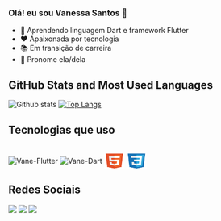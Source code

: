 ### Olá! eu sou Vanessa Santos 👋

- 🌱 Aprendendo linguagem Dart e framework Flutter
- ❤  Apaixonada por tecnologia
- 📚 Em transição de carreira
- 👩 Pronome ela/dela            
  


## GitHub Stats and Most Used Languages

![Github stats](https://github-readme-stats.vercel.app/api?username=VanessaSantos28&hide=issues&theme=gruvbox&show_icons=true&hide_border=false&count_private=true&include_all_commits=true&line_height=29.5)
[![Top Langs](https://github-readme-stats.vercel.app/api/top-langs/?username=VanessaSantos28&layout=compact&theme=gruvbox&langs_count=10)](https://github.com/VanessaSantos28/github-readme-stats)
  
  
 
## Tecnologias que uso

<div style="display: inline_block"><br>        
  <img align="center" alt="Vane-Flutter" height="30" width="40" src="https://cdn.jsdelivr.net/gh/devicons/devicon/icons/flutter/flutter-original.svg">
  <img align="center" alt="Vane-Dart" height="30" width="40" src="https://cdn.jsdelivr.net/gh/devicons/devicon/icons/dart/dart-original.svg">
  <img align="center" alt="Vane-HTML" height="30" width="40" src="https://raw.githubusercontent.com/devicons/devicon/master/icons/html5/html5-original.svg">
  <img align="center" alt="Vane-CSS" height="30" width="40" src="https://raw.githubusercontent.com/devicons/devicon/master/icons/css3/css3-original.svg">   
</div>
  
  ## Redes Sociais
 
<div>  
  <a href="https://www.instagram.com/vanesanntos/" target="_blank"><img src="https://img.shields.io/badge/-Instagram-%23E4405F?style=for-the-badge&logo=instagram&logoColor=white" target="_blank"></a>
  <a href = "mailto:vanessa.mss@hotmail.com.br"><img src="https://img.shields.io/badge/-Gmail-%23333?style=for-the-badge&logo=gmail&logoColor=white" target="_blank"></a>
  <a href="https://www.linkedin.com/in/vanessa-santos-76311a242/" target="_blank"><img src="https://img.shields.io/badge/-LinkedIn-%230077B5?style=for-the-badge&logo=linkedin&logoColor=white" target="_blank"></a> 
  
</div>



  
